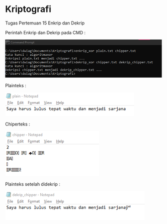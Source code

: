 # Kriptografi
Tugas Pertemuan 15 Enkrip dan Dekrip

Perintah Enkrip dan Dekrip pada CMD :


![](https://raw.githubusercontent.com/Baiim/kriptografi-2/master/kripto2/Screenshot%202023-01-08%20044245.png)

Plainteks :


![](https://raw.githubusercontent.com/Baiim/kriptografi-2/master/kripto2/Screenshot%202023-01-08%20044434.png)


Chiperteks :


![](https://raw.githubusercontent.com/Baiim/kriptografi-2/master/kripto2/Screenshot%202023-01-08%20044346.png)


Plainteks setelah didekrip :



![](https://raw.githubusercontent.com/Baiim/kriptografi-2/master/kripto2/Screenshot%202023-01-08%20044402.png)